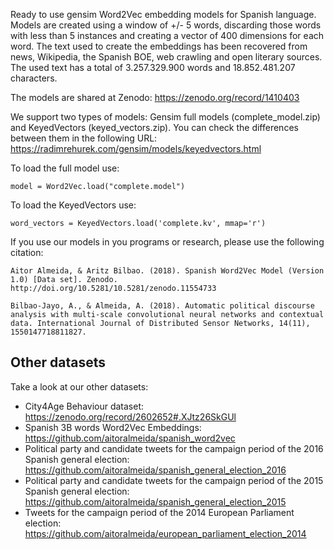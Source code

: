 Ready to use gensim Word2Vec embedding models for Spanish language. Models are created using a window of +/- 5 words, discarding those words with less than 5 instances and creating a vector of 400 dimensions for each word. The text used to create the embeddings has been recovered from news, Wikipedia, the Spanish BOE, web crawling and open literary sources.  The used text has a total of 3.257.329.900 words and 18.852.481.207 characters.

The models are shared at Zenodo: https://zenodo.org/record/1410403

We support two types of models: Gensim full models (complete_model.zip) and KeyedVectors (keyed_vectors.zip). You can check the differences between them in the following URL: https://radimrehurek.com/gensim/models/keyedvectors.html

To load the full model use:
```
model = Word2Vec.load("complete.model")
```

To load the KeyedVectors use:
```
word_vectors = KeyedVectors.load('complete.kv', mmap='r')
```

If you use our models in you programs or research, please use the following citation:
```
Aitor Almeida, & Aritz Bilbao. (2018). Spanish Word2Vec Model (Version 1.0) [Data set]. Zenodo. http://doi.org/10.5281/10.5281/zenodo.11554733

Bilbao-Jayo, A., & Almeida, A. (2018). Automatic political discourse analysis with multi-scale convolutional neural networks and contextual data. International Journal of Distributed Sensor Networks, 14(11), 1550147718811827.
```

## Other datasets

Take a look at our other datasets:
* City4Age Behaviour dataset: https://zenodo.org/record/2602652#.XJtz26SkGUl
* Spanish 3B words Word2Vec Embeddings: https://github.com/aitoralmeida/spanish_word2vec
*  Political party and candidate tweets for the campaign period of the 2016 Spanish general election: https://github.com/aitoralmeida/spanish_general_election_2016
*  Political party and candidate tweets for the campaign period of the 2015 Spanish general election: https://github.com/aitoralmeida/spanish_general_election_2015
* Tweets for the campaign period of the 2014 European Parliament election: https://github.com/aitoralmeida/european_parliament_election_2014

